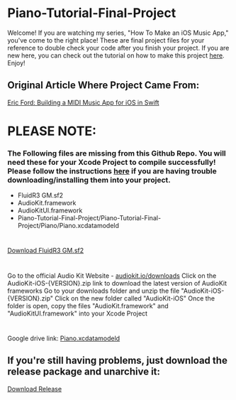 # Piano-Tutorial-Final-Project

Welcome! If you are watching my series, "How To Make an iOS Music App," you've come to the right place! These are final project files for your reference to double check your code after you finish your project. If you are new here, you can check out the tutorial on how to make this project [here](https://www.youtube.com/watch?v=pTXaDtUd0Ng&list=PLP_uFyK0Gvs1_htfFDMoyBqTQ43t23c7I). Enjoy!

## Original Article Where Project Came From:
[Eric Ford: Building a MIDI Music App for iOS in Swift](https://blog.codeship.com/building-a-midi-music-app-for-ios-in-swift/)

# PLEASE NOTE:
### The Following files are missing from this Github Repo. You will need these for your Xcode Project to compile successfully! Please follow the instructions [here]() if you are having trouble downloading/installing them into your project.
- FluidR3 GM.sf2
- AudioKit.framework
- AudioKitUI.framework
- Piano-Tutorial-Final-Project/Piano-Tutorial-Final-Project/Piano/Piano.xcdatamodeld

#
[Download FluidR3 GM.sf2](https://github.com/urish/cinto/blob/master/media/FluidR3%20GM.sf2)
#
Go to the official Audio Kit Website - [audiokit.io/downloads](https://audiokit.io/downloads)
Click on the AudioKit-iOS-{VERSION}.zip link to download the latest version of AudioKit frameworks
Go to your downloads folder and unzip the file "AudioKit-iOS-{VERSION}.zip"
Click on the new folder called "AudioKit-iOS"
Once the folder is open, copy the files "AudioKit.framework" and "AudioKitUI.framework" into your Xcode Project
#
Google drive link: [Piano.xcdatamodeld](https://drive.google.com/drive/folders/1k3-g6rdvIhefN4EDY7h62u9wRpIjvFYE?usp=sharing)

## If you're still having problems, just download the release package and unarchive it:
[Download Release](https://github.com/emurray2/Piano-Tutorial-Final-Project/releases/download/1.0/Piano-Tutorial-Final-Project.cpgz)


